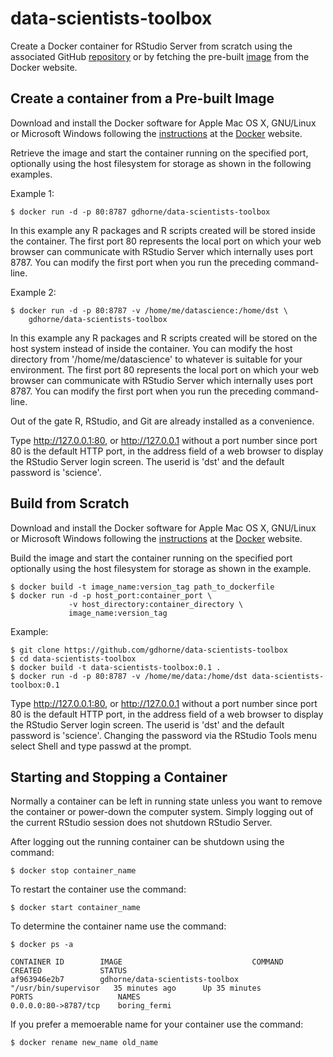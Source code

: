 # data-scientists-toolbox

Create a Docker container for RStudio Server from scratch using the associated GitHub [repository](https://github.com/gdhorne/data-scientists-toolbox) or by fetching the pre-built [image]() from the Docker website.

## Create a container from a Pre-built Image 

Download and install the Docker software for Apple Mac OS X, GNU/Linux or Microsoft Windows following the [instructions](http://docs.docker.com/linux/started/) at the [Docker](https://www.docker.com) website.

Retrieve the image and start the container running on the specified port, optionally using the host filesystem for storage as shown in the following examples.

Example 1:

    $ docker run -d -p 80:8787 gdhorne/data-scientists-toolbox

In this example any R packages and R scripts created will be stored inside the container. The first port 80 represents the local port on which your web browser can communicate with RStudio Server which internally uses port 8787. You can modify the first port when you run the preceding command-line.

Example 2:

    $ docker run -d -p 80:8787 -v /home/me/datascience:/home/dst \
        gdhorne/data-scientists-toolbox

In this example any R packages and R scripts created will be stored on the host system instead of inside the container. You can modify the host directory from '/home/me/datascience' to whatever is suitable for your environment. The first port 80 represents the local port on which your web browser can communicate with RStudio Server which internally uses port 8787. You can modify the first port when you run the preceding command-line.

Out of the gate R, RStudio, and Git are already installed as a convenience.

Type http://127.0.0.1:80, or http://127.0.0.1 without a port number since port 80 is the default HTTP port, in the address field of a web browser to display the RStudio Server login screen. The userid is 'dst' and the default password is 'science'.

## Build from Scratch

Download and install the Docker software for Apple Mac OS X, GNU/Linux or Microsoft Windows following the [instructions](http://docs.docker.com/linux/started/) at the [Docker](https://www.docker.com) website.

Build the image and start the container running on the specified port optionally using the host filesystem for storage as shown in the example.

    $ docker build -t image_name:version_tag path_to_dockerfile
    $ docker run -d -p host_port:container_port \
                 -v host_directory:container_directory \
                 image_name:version_tag

Example:

    $ git clone https://github.com/gdhorne/data-scientists-toolbox
    $ cd data-scientists-toolbox	    
    $ docker build -t data-scientists-toolbox:0.1 .
    $ docker run -d -p 80:8787 -v /home/me/data:/home/dst data-scientists-toolbox:0.1 

Type http://127.0.0.1:80, or http://127.0.0.1 without a port number since port 80 is the default HTTP port, in the address field of a web browser to display the RStudio Server login screen. The userid is 'dst' and the default password is 'science'. Changing the password via the RStudio Tools menu select Shell and type passwd at the prompt.

## Starting and Stopping a Container

Normally a container can be left in running state unless you want to remove the container or power-down the computer system. Simply logging out of the current RStudio session does not shutdown RStudio Server.

After logging out the running container can be shutdown using the command:

    $ docker stop container_name

To restart the container use the command:

    $ docker start container_name

To determine the container name use the command:

    $ docker ps -a

    CONTAINER ID        IMAGE                             COMMAND                CREATED             STATUS       
    af963946e2b7        gdhorne/data-scientists-toolbox   "/usr/bin/supervisor   35 minutes ago      Up 35 minutes
    PORTS                   NAMES
    0.0.0.0:80->8787/tcp    boring_fermi

If you prefer a memoerable name for your container use the command:

    $ docker rename new_name old_name


